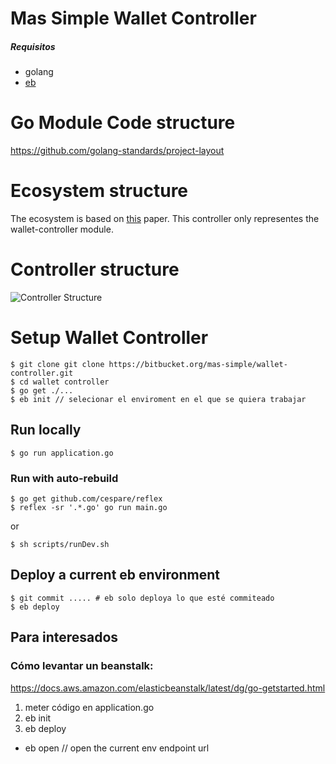 # Mas Simple Wallet Controller
##### Requisitos
- golang
- [eb](https://github.com/aws/aws-elastic-beanstalk-cli-setup)

# Go Module Code structure
https://github.com/golang-standards/project-layout
# Ecosystem structure
The ecosystem is based on [this](https://www.usenix.org/legacy/publications/library/proceedings/ec98/full_papers/daswani/daswani.pdf) paper. 
This controller only representes the wallet-controller module.

# Controller structure
![Controller Structure](https://www.dropbox.com/s/xkc08v9jn327zoh/Screen%20Shot%202020-07-04%20at%2014.50.25%20copy.png?dl=0)
# Setup Wallet Controller
```
$ git clone git clone https://bitbucket.org/mas-simple/wallet-controller.git
$ cd wallet controller
$ go get ./...
$ eb init // selecionar el enviroment en el que se quiera trabajar
```

## Run locally
```
$ go run application.go
```
### Run with auto-rebuild
```
$ go get github.com/cespare/reflex
$ reflex -sr '.*.go' go run main.go
```
or
```
$ sh scripts/runDev.sh
```

## Deploy a current eb environment
```
$ git commit ..... # eb solo deploya lo que esté commiteado
$ eb deploy
```

## Para interesados
### Cómo levantar un beanstalk: 
https://docs.aws.amazon.com/elasticbeanstalk/latest/dg/go-getstarted.html
1) meter código en application.go
2) eb init
3) eb deploy

- eb open // open the current env endpoint url